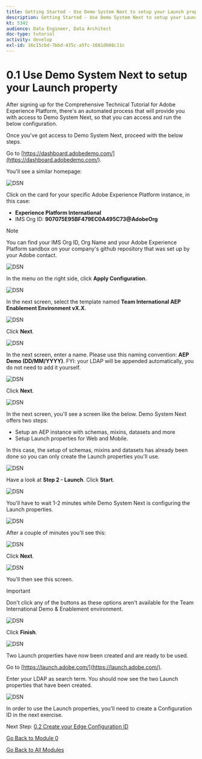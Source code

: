 ```yaml
---
title: Getting Started - Use Demo System Next to setup your Launch property
description: Getting Started - Use Demo System Next to setup your Launch property
kt: 5342
audience: Data Engineer, Data Architect
doc-type: tutorial
activity: develop
exl-id: 16c15cbd-7bbd-415c-a5fc-1681db08c11c
---
```

# 0.1 Use Demo System Next to setup your Launch property

After signing up for the Comprehensive Technical Tutorial for Adobe Experience Platform, there's an automated process that will provide you with access to Demo System Next, so that you can access and run the below configuration.

Once you've got access to Demo System Next, proceed with the below steps.

Go to [https://dashboard.adobedemo.com/](https://dashboard.adobedemo.com/).

You'll see a similar homepage:

![DSN](./images/dsnhome.png)

Click on the card for your specific Adobe Experience Platform instance, in this case:

- **Experience Platform International**
- IMS Org ID: **907075E95BF479EC0A495C73@AdobeOrg**

>[!NOTE]
>
> You can find your IMS Org ID, Org Name and your Adobe Experience Platform sandbox on your company's github repository that was set up by your Adobe contact.

![DSN](./images/dsn1.png)

In the menu on the right side, click **Apply Configuration**.

![DSN](./images/apply.png)

In the next screen, select the template named **Team International AEP Enablement Environment vX.X**. 

![DSN](./images/dsn3.png)

Click **Next**.

![DSN](./images/next.png)

In the next screen, enter a name. Please use this naming convention: **AEP Demo (DD/MM/YYYY)**. FYI: your LDAP will be appended automatically, you do not need to add it yourself.

![DSN](./images/dsn4.png)

Click **Next**.

![DSN](./images/next.png)

In the next screen, you'll see a screen like the below. Demo System Next offers two steps: 

- Setup an AEP instance with schemas, mixins, datasets and more
- Setup Launch properties for Web and Mobile. 

In this case, the setup of schemas, mixins and datasets has already been done so you can only create the Launch properties you'll use.

![DSN](./images/dsn5.png)

Have a look at **Step 2 - Launch**. Click **Start**.

![DSN](./images/dsn6.png)

You'll have to wait 1-2 minutes while Demo System Next is configuring the Launch properties.

![DSN](./images/dsn7.png)

After a couple of minutes you'll see this:

![DSN](./images/dsn8.png)

Click **Next**.

![DSN](./images/next.png)

You'll then see this screen. 

>[!IMPORTANT] 
>
>Don't click any of the buttons as these options aren't available for the Team International Demo & Enablement environment.

![DSN](./images/dsn9.png)

Click **Finish**.

![DSN](./images/finish.png)

Two Launch properties have now been created and are ready to be used.

Go to [https://launch.adobe.com/](https://launch.adobe.com/).

Enter your LDAP as search term. You should now see the two Launch properties that have been created.

![DSN](./images/launchprop.png)

In order to use the Launch properties, you'll need to create a Configuration ID in the next exercise.

Next Step: [0.2 Create your Edge Configuration ID](./ex2.md)

[Go Back to Module 0](./getting-started.md)

[Go Back to All Modules](./../../overview.md)
